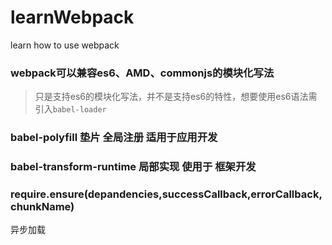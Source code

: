 # learnWebpack
learn how to use webpack

### webpack可以兼容es6、AMD、commonjs的模块化写法
> 只是支持es6的模块化写法，并不是支持es6的特性，想要使用es6语法需引入`babel-loader`

### babel-polyfill  垫片 全局注册  适用于应用开发
### babel-transform-runtime  局部实现  使用于 框架开发

### require.ensure(depandencies,successCallback,errorCallback,chunkName)
异步加载

